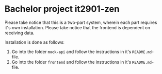 
# Bachelor project it2901-zen

Please take notice that this is a two-part system, wherein each part requires it's own installation. Please take notice that the frontend is dependent on receiving data. 

Installation is done as follows: 
1. Go into the folder `mock-api` and follow the instructions in it's `README.md`-file.
2. Go into the folder `frontend` and follow the instructions in it's `README.md`-file. 

